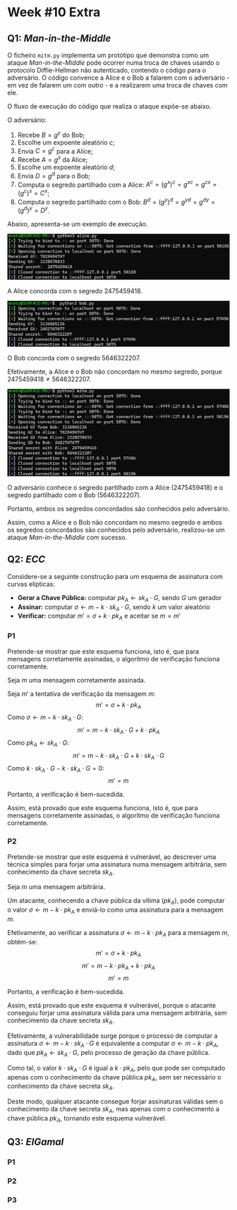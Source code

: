 # Week #10 Extra

## Q1: *Man-in-the-Middle*

O ficheiro `mitm.py` implementa um protótipo que demonstra como um ataque *Man-in-the-Middle* pode ocorrer numa troca de chaves usando o protocolo Diffie-Hellman não autenticado, contendo o código para o adversário.
O código convence a Alice e o Bob a falarem com o adversário - em vez de falarem um com outro - e a realizarem uma troca de chaves com ele.

O fluxo de execução do código que realiza o ataque expõe-se abaixo.

O adversário:
1. Recebe $B = g^y$ do Bob;
2. Escolhe um expoente aleatório $c$;
3. Envia $C = g^c$ para a Alice;
4. Recebe $A = g^x$ da Alice;
5. Escolhe um expoente aleatório $d$;
6. Envia $D = g^d$ para o Bob;
7. Computa o segredo partilhado com a Alice: $A^c = (g^x)^c = g^{xc} = g^{cx} = (g^c)^x = C^x$;
8. Computa o segredo partilhado com o Bob: $B^d = (g^y)^d = g^{yd} = g^{dy} = (g^d)^y = D^y$.

Abaixo, apresenta-se um exemplo de execução.

![alice.py](images/q1-1.png)

A Alice concorda com o segredo $2475459418$.

![bob.py](images/q1-2.png)

O Bob concorda com o segredo $5646322207$.

Efetivamente, a Alice e o Bob não concordam no mesmo segredo, porque $2475459418 \neq 5646322207$.

![mitm.py](images/q1-3.png)

O adversário conhece o segredo partilhado com a Alice ($2475459418$) e o segredo partilhado com o Bob ($5646322207$).

Portanto, ambos os segredos concordados são conhecidos pelo adversário.

Assim, como a Alice e o Bob não concordam no mesmo segredo e ambos os segredos concordados são conhecidos pelo adversário, realizou-se um ataque *Man-in-the-Middle* com sucesso.

## Q2: *ECC*

Considere-se a seguinte construção para um esquema de assinatura com curvas elípticas:

- **Gerar a Chave Pública:** computar $pk_A \leftarrow sk_A \cdot G$, sendo $G$ um gerador
- **Assinar:** computar $\sigma \leftarrow m - k \cdot sk_A \cdot G$, sendo $k$ um valor aleatório
- **Verificar:** computar $m' = \sigma + k \cdot pk_A$ e aceitar se $m = m'$

### P1

Pretende-se mostrar que este esquema funciona, isto é, que para mensagens corretamente assinadas, o algoritmo de verificação funciona corretamente.

Seja $m$ uma mensagem corretamente assinada.

Seja $m'$ a tentativa de verificação da mensagem $m$:
$$m' = \sigma + k \cdot pk_A$$
Como $\sigma \leftarrow m - k \cdot sk_A \cdot G$:
$$m' = m - k \cdot sk_A \cdot G + k \cdot pk_A$$
Como $pk_A \leftarrow sk_A \cdot G$:
$$m' = m - k \cdot sk_A \cdot G + k \cdot sk_A \cdot G$$
Como $k \cdot sk_A \cdot G - k \cdot sk_A \cdot G = 0$:
$$m' = m$$

Portanto, a verificação é bem-sucedida.

Assim, está provado que este esquema funciona, isto é, que para mensagens corretamente assinadas, o algoritmo de verificação funciona corretamente.

### P2

Pretende-se mostrar que este esquema é vulnerável, ao descrever uma técnica simples para forjar uma assinatura numa mensagem arbitrária, sem conhecimento da chave secreta $sk_A$.

Seja $m$ uma mensagem arbitrária.

Um atacante, conhecendo a chave pública da vítima ($pk_A$), pode computar o valor $\sigma \leftarrow m - k \cdot pk_A$ e enviá-lo como uma assinatura para a mensagem $m$.

Efetivamente, ao verificar a assinatura $\sigma \leftarrow m - k \cdot pk_A$ para a mensagem $m$, obtém-se:
$$m' = \sigma + k \cdot pk_A$$
$$m' = m - k \cdot pk_A + k \cdot pk_A$$
$$m' = m$$

Portanto, a verificação é bem-sucedida.

Assim, está provado que este esquema é vulnerável, porque o atacante conseguiu forjar uma assinatura válida para uma mensagem arbitrária, sem conhecimento da chave secreta $sk_A$.

Efetivamente, a vulnerabilidade surge porque o processo de computar a assinatura $\sigma \leftarrow m - k \cdot sk_A \cdot G$ é equivalente a computar $\sigma \leftarrow m - k \cdot pk_A$, dado que $pk_A \leftarrow sk_A \cdot G$, pelo processo de geração da chave pública.

Como tal, o valor $k \cdot sk_A \cdot G$ é igual a $k \cdot pk_A$, pelo que pode ser computado apenas com o conhecimento da chave pública $pk_A$, sem ser necessário o conhecimento da chave secreta $sk_A$.

Deste modo, qualquer atacante consegue forjar assinaturas válidas sem o conhecimento da chave secreta $sk_A$, mas apenas com o conhecimento a chave pública $pk_A$, tornando este esquema vulnerável.

## Q3: *ElGamal*

### P1



### P2



### P3


